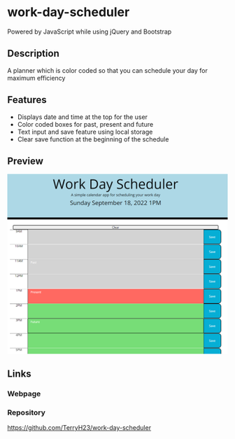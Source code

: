 # work-day-scheduler
Powered by JavaScript while using jQuery and Bootstrap

## Description
A planner which is color coded so that you can schedule your day for maximum efficiency

## Features

- Displays date and time at the top for the user
- Color coded boxes for past, present and future
- Text input and save feature using local storage
- Clear save function at the beginning of the schedule

## Preview

![Preview](https://github.com/TerryH23/work-day-scheduler/blob/main/assets/images/preview.png)

## Links

### Webpage



### Repository

https://github.com/TerryH23/work-day-scheduler
